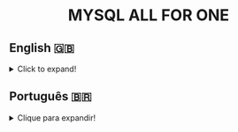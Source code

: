 <h1 align="center">MYSQL ALL FOR ONE</h1>

## English 🇬🇧
<details>
  <summary>Click to expand!</summary>
  
### Description

All For One was developed during the Back-end module at [Trybe](https://www.betrybe.com/) and run through Docker to create an isolated development environment.
For this project, the Northwind database was used to recover and manipulate information from various tables using basic SQL queries.

### Technologies and Tools
<img src="https://user-images.githubusercontent.com/96205316/185253359-6d9ea996-b398-43d0-bd75-bcbef416bcf3.png" width="75" alt="docker-logo"/>
<br>
During development, Docker containerized the application, so it's execution would happen in an isolated environment.
<br>
<img src="https://www.mysql.com/common/logos/logo-mysql-170x115.png" width="75" alt="MySQL-logo"/>
<br>
MySQL Workbench was used as a visual tool for table manipulation and data selection using SQL queries.

### Skills Developed
- Database and table access through ```USE```, ```AS``` and ```SHOW``` ```TABLES```; 
- Finding data in a database using ```SELECT```;
- Data filtering with ```WHERE```, ```LIKE```, ```IN``` and ```BETWEEN```;
- Pagination using ```LIMIT```, ```OFFSET``` and ```ORDER BY```;
- Table manipulation using ```INSERT```, ```UPDATE```, ```DELETE``` and ```TRUNCATE```;

</details>

## Português 🇧🇷
<details>
  <summary>Clique para expandir!</summary>
  
### Descrição

O All For One foi desenvolvido durante o módulo Back-end em [Trybe](https://www.betrybe.com/) e executado no Docker para criar um ambiente de desenvolvimento isolado.
Para este projeto, o banco de dados Northwind foi usado para recuperar e manipular informações de várias tabelas usando consultas SQL básicas.

### Tecnologias e Ferramentas
<img src="https://user-images.githubusercontent.com/96205316/185253359-6d9ea996-b398-43d0-bd75-bcbef416bcf3.png" width="75" alt="docker-logo"/>
<br>
Durante o desenvolvimento, o Docker conteinerizou a aplicação, para que sua execução acontecesse em um ambiente isolado.
<br>
<img src="https://www.mysql.com/common/logos/logo-mysql-170x115.png" width="75" alt="MySQL-logo"/>
<br>
MySQL Workbench foi usado como ferramenta visual para manipulação de tabelas e seleção de dados usando queries SQL.


### Habilidades Desenvolvidas
- Acesso a banco de dados e tabelas através de ```USE```, ```AS``` e ```SHOW TABLES```;
- Encontrar dados em um banco de dados usando ```SELECT```;
- Filtragem de dados com ```WHERE```, ```LIKE```, ```IN``` e ```BETWEEN```;
- Paginação utilizando ```LIMIT```, ```OFFSET``` e ```ORDER BY```;
- Manipulação de tabelas utilizando ```INSERT```, ```UPDATE```, ```DELETE``` e ```TRUNCATE```;

</details>

